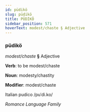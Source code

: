 ```yaml
---
id: püdikö
slug: püdikö
title: PÜDİKÖ
sidebar_position: 571
hoverText: modest/chaste § Adjective
---
```


### püdikö

*modest/chaste* **§** Adjective

**Verb**: to be modest/chaste

**Noun**: modesty/chastity

**Modifier**: modest/chaste

Italian pudico /puˈdi.ko/

*Romance Language Family*